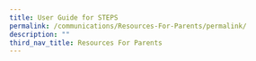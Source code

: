 ```yaml
---
title: User Guide for STEPS
permalink: /communications/Resources-For-Parents/permalink/
description: ""
third_nav_title: Resources For Parents
---
```

